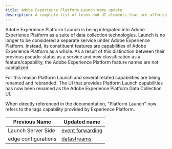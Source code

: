 ```yaml
---
title: Adobe Experience Platform Launch name update
description: A complete list of terms and UI elements that are affected by the Adobe Experience Platform Launch rebranding.
---
```


Adobe Experience Platform Launch is being integrated into Adobe Experience Platform as a suite of data collection technologies. Launch is no longer to be considered a separate service under Adobe Experience Platform. Instead, its constituent features are capabilities of Adobe Experience Platform as a whole. As a result of this distinction between their previous pseudo-status as a service and new classification as a feature/capability, the Adobe Experience Platform feature names are not capitalized.

For this reason Platform Launch and several related capabilities are being renamed and rebranded. The UI that provides Platform Launch capabilities has now been renamed as the Adobe Experience Platform Data Collection UI.

When directly referenced in the documentation, "Platform Launch" now refers to the tags capability provided by Experience Platform.

| Previous Name | Updated name |
|---|---|
| Launch Server Side | [event forwarding](http://experienceleague.adobe.com/docs/launch/using/server-side-info/server-side-overview.html) |
| edge configurations  |  [datastreams](https://experienceleague.adobe.com/docs/experience-platform/edge/fundamentals/datastreams.html) |
